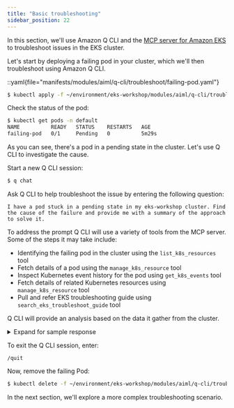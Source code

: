 ```yaml
---
title: "Basic troubleshooting"
sidebar_position: 22
---
```


In this section, we'll use Amazon Q CLI and the [MCP server for Amazon EKS](https://awslabs.github.io/mcp/servers/eks-mcp-server/) to troubleshoot issues in the EKS cluster.

Let's start by deploying a failing pod in your cluster, which we'll then troubleshoot using Amazon Q CLI.

::yaml{file="manifests/modules/aiml/q-cli/troubleshoot/failing-pod.yaml"}

```bash
$ kubectl apply -f ~/environment/eks-workshop/modules/aiml/q-cli/troubleshoot/failing-pod.yaml
```

Check the status of the pod:

```bash
$ kubectl get pods -n default
NAME          READY   STATUS    RESTARTS   AGE
failing-pod   0/1     Pending   0          5m29s
```

As you can see, there's a pod in a pending state in the cluster. Let's use Q CLI to investigate the cause.

Start a new Q CLI session:

```bash test=false
$ q chat
```

Ask Q CLI to help troubleshoot the issue by entering the following question:

```text
I have a pod stuck in a pending state in my eks-workshop cluster. Find the cause of the failure and provide me with a summary of the approach to solve it.
```

To address the prompt Q CLI will use a variety of tools from the MCP server. Some of the steps it may take include:

- Identifying the failing pod in the cluster using the `list_k8s_resources` tool
- Fetch details of a pod using the `manage_k8s_resource` tool
- Inspect Kubernetes event history for the pod using `get_k8s_events` tool
- Fetch details of related Kubernetes resources using `manage_k8s_resource` tool
- Pull and refer EKS troubleshooting guide using `search_eks_troubleshoot_guide` tool

Q CLI will provide an analysis based on the data it gather from the cluster.

<details>
  <summary>Expand for sample response</summary>

```text
## Pod Pending Issue Summary

Problem: Pod failing-pod in the default namespace is stuck in pending state.

Root Cause: The pod references a PersistentVolumeClaim named my-pvc that doesn't exist.

Error Details:
• Status: Unschedulable
• Message: persistentvolumeclaim "my-pvc" not found
• 0/3 nodes available due to missing PVC

Solutions:
1. Create the missing PVC - Create a PersistentVolumeClaim named my-pvc using the available gp2 StorageClass
2. Remove the volume requirement - Edit the pod to remove the volume mount and PVC reference
3. Delete the pod - If it's a test pod that's no longer needed

Available Resources:
• StorageClass gp2 is available for creating PVCs
• 3 worker nodes are healthy and available

The pod will automatically schedule once the PVC is created or the volume requirement is removed.
```

</details>

To exit the Q CLI session, enter:

```text
/quit
```

Now, remove the failing Pod:

```bash
$ kubectl delete -f ~/environment/eks-workshop/modules/aiml/q-cli/troubleshoot/failing-pod.yaml --ignore-not-found
```

In the next section, we'll explore a more complex troubleshooting scenario.
